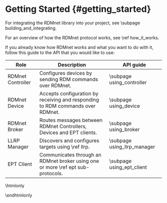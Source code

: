 # Getting Started                                                                {#getting_started}

For integrating the RDMnet library into your project, see \subpage building_and_integrating.

For an overview of how the RDMnet protocol works, see \ref how_it_works.

If you already know how RDMnet works and what you want to do with it, follow this guide to the API
that you would like to use:

| Role              | Description                                                                     | API guide                   |
|-------------------|---------------------------------------------------------------------------------|-----------------------------|
| RDMnet Controller | Configures devices by sending RDM commands over RDMnet.                         | \subpage using_controller   |
| RDMnet Device     | Accepts configuration by receiving and responding to RDM commands over RDMnet.  | \subpage using_device       |
| RDMnet Broker     | Routes messages between RDMnet Controllers, Devices and EPT clients.            | \subpage using_broker       |
| LLRP Manager      | Discovers and configures targets using \ref llrp.                               | \subpage using_llrp_manager |
| EPT Client        | Communicates through an RDMnet broker using one or more \ref ept sub-protocols. | \subpage using_ept_client   |

\htmlonly
<div style="display:none">
\endhtmlonly

\subpage handling_rdm_commands
\subpage global_init_and_destroy
\subpage data_ownership

\htmlonly
</div>
\endhtmlonly
